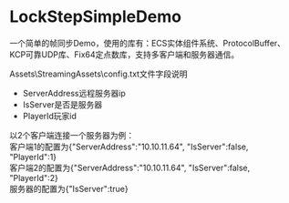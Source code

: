 # LockStepSimpleDemo
一个简单的帧同步Demo，使用的库有：ECS实体组件系统、ProtocolBuffer、KCP可靠UDP库、Fix64定点数库，支持多客户端和服务器通信。

Assets\StreamingAssets\config.txt文件字段说明  
- ServerAddress远程服务器ip
- IsServer是否是服务器
- PlayerId玩家id

以2个客户端连接一个服务器为例：  
客户端1的配置为{"ServerAddress":"10.10.11.64", "IsServer":false, "PlayerId":1}  
客户端2的配置为{"ServerAddress":"10.10.11.64", "IsServer":false, "PlayerId":2}  
服务器的配置为{"IsServer":true}

